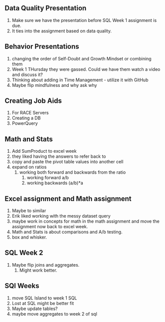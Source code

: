## Data Quality Presentation

1. Make sure we have the presentation before SQL Week 1 assignment is due.
  1. It ties into the assignment based on data quality.

## Behavior Presentations

1. changing the order of Self-Doubt and Growth Mindset or combining them
2. Week 1 THursday they were gassed.  Could we have them watch a video and discuss it?
3. Thinking about adding in Time Management - utilize it with GitHub
4. Maybe flip mindfulness and why ask why

## Creating Job Aids

1.  For RACE Servers
2.  Creating a DB
3.  PowerQuery


## Math and Stats

1. Add SumProduct to excel week
2. they liked having the answers to refer back to
3. copy and paste the pivot table values into another cell
4. expand on ratios
   1. working both forward and backwards from the ratio
      1. working forward a/b
      2. working backwards (a/b)*a


## Excel assignment and Math assignment
1.  Maybe to similar
2.  Erik liked working with the messy dataset query
3.  maybe work in concepts for math in the math assignment and move the assignment now back to excel week.
4. Math and Stats is about comparisons and A/b testing.
5. box and whisker.
## SQL Week 2
1.  Maybe flip joins and aggregates.
    1.  Might work better.


## SQl Weeks
1.  move SQL Island to week 1 SQL
2.  Lost at SQL might be better fit
3.  Maybe update tables?
4.  maybe move aggregates to week 2 of sql